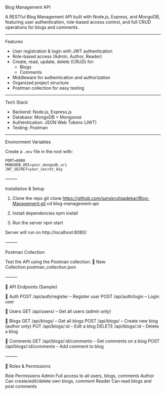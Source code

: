 Blog Management API

A RESTful Blog Management API built with Node.js, Express, and MongoDB, featuring user authentication, role-based access control, and full CRUD operations for blogs and comments.

---

Features

- User registration & login with JWT authentication
- Role-based access (Admin, Author, Reader)
- Create, read, update, delete (CRUD) for:
  - Blogs
  - Comments
- Middleware for authentication and authorization
- Organized project structure
- Postman collection for easy testing

---

Tech Stack

- Backend: Node.js, Express.js
- Database: MongoDB + Mongoose
- Authentication: JSON Web Tokens (JWT)
- Testing: Postman

---

Environment Variables

Create a `.env` file in the root with:

```env
PORT=8080
MONGODB_URI=your_mongodb_uri
JWT_SECRET=your_secret_key
```

⸻

Installation & Setup

1. Clone the repo
git clone https://github.com/sanskrutigadekar/Blog-Management.git
cd blog-management-api

2. Install dependencies
npm install

3. Run the server
npm start

Server will run on http://localhost:8080/

⸻

Postman Collection

Test the API using the Postman collection:
	📄 New Collection.postman_collection.json


⸻

🧪 API Endpoints (Sample)

🔐 Auth
	POST /api/auth/register – Register user
	POST /api/auth/login – Login user

👤 Users
	GET /api/users/ – Get all users (admin only)

📝 Blogs
	GET /api/blogs/ – Get all blogs
	POST /api/blogs/ – Create new blog (author only)
	PUT /api/blogs/:id – Edit a blog
	DELETE /api/blogs/:id – Delete a blog

💬 Comments
	GET /api/blogs/:id/comments – Get comments on a blog
	POST /api/blogs/:id/comments – Add comment to blog

⸻

👥 Roles & Permissions

Role	Permissions
Admin	Full access to all users, blogs, comments
Author	Can create/edit/delete own blogs, comment
Reader	Can read blogs and post comments
